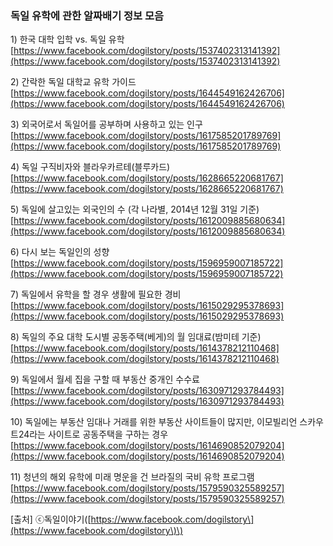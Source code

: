 ### 독일 유학에 관한 알짜배기 정보 모음

1\) 한국 대학 입학 vs. 독일 유학  
[https://www.facebook.com/dogilstory/posts/1537402313141392](https://www.facebook.com/dogilstory/posts/1537402313141392)

2\) 간락한 독일 대학교 유학 가이드  
[https://www.facebook.com/dogilstory/posts/1644549162426706](https://www.facebook.com/dogilstory/posts/1644549162426706)

3\) 외국어로서 독일어를 공부하며 사용하고 있는 인구  
[https://www.facebook.com/dogilstory/posts/1617585201789769](https://www.facebook.com/dogilstory/posts/1617585201789769)

4\) 독일 구직비자와 블라우카르테\(블루카드\)  
[https://www.facebook.com/dogilstory/posts/1628665220681767](https://www.facebook.com/dogilstory/posts/1628665220681767)

5\) 독일에 살고있는 외국인의 수 \(각 나라별, 2014년 12월 31일 기준\)  
[https://www.facebook.com/dogilstory/posts/1612009885680634](https://www.facebook.com/dogilstory/posts/1612009885680634)

6\) 다시 보는 독일인의 성향  
[https://www.facebook.com/dogilstory/posts/1596959007185722](https://www.facebook.com/dogilstory/posts/1596959007185722)

7\) 독일에서 유학을 할 경우 생활에 필요한 경비  
[https://www.facebook.com/dogilstory/posts/1615029295378693](https://www.facebook.com/dogilstory/posts/1615029295378693)

8\) 독일의 주요 대학 도시별 공동주택\(베게\)의 월 임대료\(밤미테 기준\)  
[https://www.facebook.com/dogilstory/posts/1614378212110468](https://www.facebook.com/dogilstory/posts/1614378212110468)

9\) 독일에서 월세 집을 구할 때 부동산 중개인 수수료  
[https://www.facebook.com/dogilstory/posts/1630971293784493](https://www.facebook.com/dogilstory/posts/1630971293784493)

10\) 독일에는 부동산 임대나 거래를 위한 부동산 사이트들이 많지만, 이모빌리언 스카우트24라는 사이트로 공동주택을 구하는 경우  
[https://www.facebook.com/dogilstory/posts/1614690852079204](https://www.facebook.com/dogilstory/posts/1614690852079204)

11\) 청년의 해외 유학에 미래 명운을 건 브라질의 국비 유학 프로그램  
[https://www.facebook.com/dogilstory/posts/1579590325589257](https://www.facebook.com/dogilstory/posts/1579590325589257)

\[출처\] ⓒ독일이야기\([https://www.facebook.com/dogilstory\](https://www.facebook.com/dogilstory\)\)

